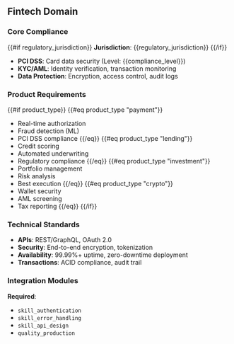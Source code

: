 ## Fintech Domain

### Core Compliance
{{#if regulatory_jurisdiction}}
**Jurisdiction**: {{regulatory_jurisdiction}}
{{/if}}

- **PCI DSS**: Card data security (Level: {{compliance_level}})
- **KYC/AML**: Identity verification, transaction monitoring
- **Data Protection**: Encryption, access control, audit logs

### Product Requirements

{{#if product_type}}
{{#eq product_type "payment"}}
- Real-time authorization
- Fraud detection (ML)
- PCI DSS compliance
{{/eq}}
{{#eq product_type "lending"}}
- Credit scoring
- Automated underwriting
- Regulatory compliance
{{/eq}}
{{#eq product_type "investment"}}
- Portfolio management
- Risk analysis
- Best execution
{{/eq}}
{{#eq product_type "crypto"}}
- Wallet security
- AML screening
- Tax reporting
{{/eq}}
{{/if}}

### Technical Standards

- **APIs**: REST/GraphQL, OAuth 2.0
- **Security**: End-to-end encryption, tokenization
- **Availability**: 99.99%+ uptime, zero-downtime deployment
- **Transactions**: ACID compliance, audit trail

### Integration Modules

**Required**:
- `skill_authentication`
- `skill_error_handling`
- `skill_api_design`
- `quality_production`